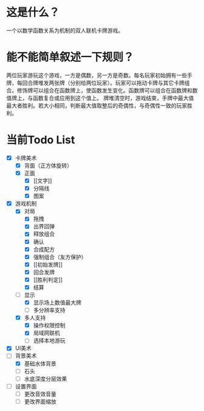 # 这是什么？
一个以数学函数关系为机制的双人联机卡牌游戏。

# 能不能简单叙述一下规则？
两位玩家游玩这个游戏，一方是偶数，另一方是奇数。每名玩家初始拥有一些手牌，每回合牌堆发两张牌（分别给两位玩家）。玩家可以拖动卡牌与其它卡牌组合。修饰牌可以组合在函数牌上，使函数发生变化。函数牌可以组合在函数牌和数值牌上，与函数复合或应用到这个值上。
牌堆清空时，游戏结束，手牌中最大值最大者胜利。若大小相同，判断最大值取整后的奇偶性，与奇偶性一致的玩家胜利。

# 当前Todo List
- [x] 卡牌美术
	- [x] 背面（正方体旋转）
	- [x] 正面
		- [x] [[文字]]
		- [x] 分隔线
		- [x] 图案

- [x] 游戏机制
	- [x] 对局
		- [x] 拖拽
		- [x] 出界回弹
		- [x] 释放组合
		- [x] 确认
		- [x] 合成配方
		- [x] 强制组合（友方保护）
		- [x] [[初始发牌]]
		- [x] 回合发牌
		- [x] [[胜利判定]]
		- [x] 结算
	- [ ] 显示
		- [x] 显示场上数值最大牌
		- [ ] 多分辨率支持
	- [x] 多人支持
		- [x] 操作权限控制
		- [x] 局域网联机
		- [ ] 选择本地游玩
- [x] UI美术
- [ ] 背景美术
	- [x] 基础水体背景
	- [ ] 石头
	- [ ] 水底深度分层效果
- [ ] 设置界面
	- [ ] 更改音效音量
	- [ ] 更改界面缩放